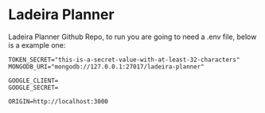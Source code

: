 # Ladeira Planner
Ladeira Planner Github Repo, to run you are going to need a .env file, below is a example one:

```
TOKEN_SECRET="this-is-a-secret-value-with-at-least-32-characters"
MONGODB_URI="mongodb://127.0.0.1:27017/ladeira-planner"

GOOGLE_CLIENT=
GOOGLE_SECRET=

ORIGIN=http://localhost:3000
```